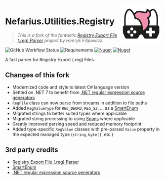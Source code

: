 <img src="assets/NSS-128x128.png" align="right" />

# Nefarius.Utilities.Registry

> *This is a fork of the fantastic [Registry Export File (.reg) Parser](https://www.codeproject.com/Tips/125573/Registry-Export-File-reg-Parser) project by Henryk Filipowicz.*

![GitHub Workflow Status](https://img.shields.io/github/actions/workflow/status/nefarius/Nefarius.Utilities.Registry/build.yml) ![Requirements](https://img.shields.io/badge/Requires-.NET%207-blue.svg) [![Nuget](https://img.shields.io/nuget/v/Nefarius.Utilities.Registry)](https://www.nuget.org/packages/Nefarius.Utilities.Registry/) [![Nuget](https://img.shields.io/nuget/dt/Nefarius.Utilities.Registry)](https://www.nuget.org/packages/Nefarius.Utilities.Registry/)

A fast parser for Registry Export (.reg) Files.

## Changes of this fork

- Modernized code and style to latest C# language version
- Settled on .NET 7 to benefit from [.NET regular expression source generators](https://learn.microsoft.com/en-us/dotnet/standard/base-types/regular-expression-source-generators)
- `RegFile` class can now parse from streams in addition to file paths
- Added `RegValueType` for `REG_DWORD`, `REG_SZ`, ... as a [SmartEnum](https://github.com/ardalis/SmartEnum)
- Migrated strings to better suited types where applicable
- Migrated string processing to using [Spans](https://learn.microsoft.com/en-us/dotnet/api/system.span-1?view=net-7.0) where applicable
- Greatly improved parsing speed and reduced memory footprint
- Added type-specific `RegValue` classes with pre-parsed `Value` property in the expected managed type (`string`, `byte[]`, etc.)
<!--
## Documentation

[Link to API docs](docs/index.md).

### Generating documentation

- `dotnet publish -c Release`
- `dotnet tool install -g XMLDoc2Markdown`
- `xmldoc2md .\bin\net7.0\publish\Ardalis.SmartEnum.dll .\docs\`
-->
## 3rd party credits

- [Registry Export File (.reg) Parser](https://www.codeproject.com/Tips/125573/Registry-Export-File-reg-Parser)
- [SmartEnum](https://github.com/ardalis/SmartEnum)
- [.NET regular expression source generators](https://learn.microsoft.com/en-us/dotnet/standard/base-types/regular-expression-source-generators)
